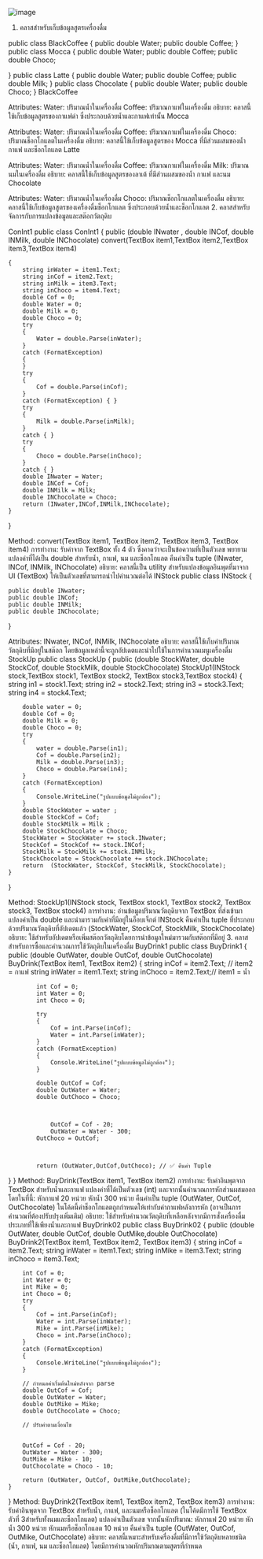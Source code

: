 ![image](https://github.com/user-attachments/assets/fa1b0be2-907f-4c65-bc7a-5c7a1cf2fdb5)


1. คลาสสำหรับเก็บข้อมูลสูตรเครื่องดื่ม

public class BlackCoffee
{
    public double Water;
    public double Coffee;
}
public class Mocca {
    public double Water;
    public double Coffee;
    public double Choco;

}
public class Latte
{
    public double Water;
    public double Coffee;
    public double Milk;
}
public class Chocolate
{
    public double Water;
    public double Choco;
}
BlackCoffee

Attributes:
Water: ปริมาณน้ำในเครื่องดื่ม
Coffee: ปริมาณกาแฟในเครื่องดื่ม
อธิบาย: คลาสนี้ใช้เก็บข้อมูลสูตรของกาแฟดำ ซึ่งประกอบด้วยน้ำและกาแฟเท่านั้น
Mocca

Attributes:
Water: ปริมาณน้ำในเครื่องดื่ม
Coffee: ปริมาณกาแฟในเครื่องดื่ม
Choco: ปริมาณช็อกโกแลตในเครื่องดื่ม
อธิบาย: คลาสนี้ใช้เก็บข้อมูลสูตรของ Mocca ที่มีส่วนผสมของน้ำ กาแฟ และช็อกโกแลต
Latte

Attributes:
Water: ปริมาณน้ำในเครื่องดื่ม
Coffee: ปริมาณกาแฟในเครื่องดื่ม
Milk: ปริมาณนมในเครื่องดื่ม
อธิบาย: คลาสนี้ใช้เก็บข้อมูลสูตรของลาเต้ ที่มีส่วนผสมของน้ำ กาแฟ และนม
Chocolate

Attributes:
Water: ปริมาณน้ำในเครื่องดื่ม
Choco: ปริมาณช็อกโกแลตในเครื่องดื่ม
อธิบาย: คลาสนี้ใช้เก็บข้อมูลสูตรของเครื่องดื่มช็อกโกแลต ซึ่งประกอบด้วยน้ำและช็อกโกแลต
2. คลาสสำหรับจัดการกับการแปลงข้อมูลและสต๊อกวัตถุดิบ

ConInt1
public class ConInt1
{
  public (double INwater , double INCof, double INMilk, double INChocolate) convert(TextBox item1,TextBox item2,TextBox item3,TextBox item4)

    {
        string inWater = item1.Text;
        string inCof = item2.Text;
        string inMilk = item3.Text;
        string inChoco = item4.Text;
        double Cof = 0;
        double Water = 0;
        double Milk = 0;
        double Choco = 0;
        try
        {
            Water = double.Parse(inWater);
        }
        catch (FormatException)
        {
        }
        try
        {
            Cof = double.Parse(inCof);
        }
        catch (FormatException) { }
        try
        {
            Milk = double.Parse(inMilk);
        }
        catch { }
        try
        {
            Choco = double.Parse(inChoco);
        }
        catch { }
        double INwater = Water;
        double INCof = Cof;
        double INMilk = Milk;
        double INChocolate = Choco;
        return (INwater,INCof,INMilk,INChocolate);
    }

}

Method: convert(TextBox item1, TextBox item2, TextBox item3, TextBox item4)
การทำงาน:
รับค่าจาก TextBox ทั้ง 4 ตัว ซึ่งคาดว่าจะเป็นข้อความที่เป็นตัวเลข
พยายามแปลงค่าที่ได้เป็น double สำหรับน้ำ, กาแฟ, นม และช็อกโกแลต
คืนค่าเป็น tuple (INwater, INCof, INMilk, INChocolate)
อธิบาย: คลาสนี้เป็น utility สำหรับแปลงข้อมูลอินพุตที่มาจาก UI (TextBox) ให้เป็นตัวเลขที่สามารถนำไปคำนวณต่อได้
INStock
public class INStock
{



    public double INwater;
    public double INCof;
    public double INMilk;
    public double INChocolate;
}

Attributes:
INwater, INCof, INMilk, INChocolate
อธิบาย: คลาสนี้ใช้เก็บค่าปริมาณวัตถุดิบที่มีอยู่ในสต๊อก โดยข้อมูลเหล่านี้จะถูกอัปเดตและนำไปใช้ในการคำนวณเมนูเครื่องดื่ม
StockUp
public class StockUp {
    public (double StockWater, double StockCof, double StockMilk, double StockChocolate) StockUp1(INStock stock,TextBox stock1, TextBox stock2, TextBox stock3,TextBox stock4) {
        string in1 = stock1.Text;
        string in2 = stock2.Text;
        string in3 = stock3.Text;
        string in4 = stock4.Text;

        double water = 0;
        double Cof = 0;
        double Milk = 0;
        double Choco = 0;
        try
        {
            water = double.Parse(in1);
            Cof = double.Parse(in2);
            Milk = double.Parse(in3);
            Choco = double.Parse(in4);
        }
        catch (FormatException)
        {
            Console.WriteLine("รูปแบบข้อมูลไม่ถูกต้อง");
        }
        double StockWater = water ;
        double StockCof = Cof;
        double StockMilk = Milk ;
        double StockChocolate = Choco;
        StockWater = StockWater += stock.INwater;
        StockCof = StockCof += stock.INCof;
        StockMilk = StockMilk += stock.INMilk;
        StockChocolate = StockChocolate += stock.INChocolate;
        return  (StockWater, StockCof, StockMilk, StockChocolate);
    }



}

Method: StockUp1(INStock stock, TextBox stock1, TextBox stock2, TextBox stock3, TextBox stock4)
การทำงาน:
อ่านข้อมูลปริมาณวัตถุดิบจาก TextBox ที่ส่งเข้ามา
แปลงค่าเป็น double และนำมารวมกับค่าที่มีอยู่ในอ็อบเจ็กต์ INStock
คืนค่าเป็น tuple ที่ประกอบด้วยปริมาณวัตถุดิบที่อัปเดตแล้ว (StockWater, StockCof, StockMilk, StockChocolate)
อธิบาย: ใช้สำหรับอัปเดตหรือเพิ่มสต๊อกวัตถุดิบโดยการนำข้อมูลใหม่มารวมกับสต๊อกที่มีอยู่
3. คลาสสำหรับการซื้อและคำนวณการใช้วัตถุดิบในเครื่องดื่ม
BuyDrink1
    public class BuyDrink1
    {
        public (double OutWater, double OutCof, double OutChocolate) BuyDrink(TextBox item1, TextBox item2)
{
            string inCof = item2.Text;  // item2 = กาแฟ
            string inWater = item1.Text;
            string inChoco = item2.Text;// item1 = น้ำ

            int Cof = 0;
            int Water = 0;
            int Choco = 0;

            try
            {
                Cof = int.Parse(inCof);
                Water = int.Parse(inWater);
            }
            catch (FormatException)
            {
                Console.WriteLine("รูปแบบข้อมูลไม่ถูกต้อง");
            }

            double OutCof = Cof;
            double OutWater = Water;
            double OutChoco = Choco;


           
                OutCof = Cof - 20;
                OutWater = Water - 300;
            OutChoco = OutCof;
           
            

            return (OutWater,OutCof,OutChoco); // ✅ คืนค่า Tuple
}
    }
Method: BuyDrink(TextBox item1, TextBox item2)
การทำงาน:
รับค่าอินพุตจาก TextBox สำหรับน้ำและกาแฟ
แปลงค่าที่ได้เป็นตัวเลข (int) และจากนั้นคำนวณการหักส่วนผสมออก โดยในที่นี้:
หักกาแฟ 20 หน่วย
หักน้ำ 300 หน่วย
คืนค่าเป็น tuple (OutWater, OutCof, OutChocolate)
ในโค้ดนี้ค่าช็อกโกแลตถูกกำหนดให้เท่ากับค่ากาแฟหลังการหัก (อาจเป็นการคำนวณที่ต้องปรับปรุงเพิ่มเติม)
อธิบาย: ใช้สำหรับคำนวณวัตถุดิบที่เหลือหลังจากมีการสั่งเครื่องดื่มประเภทที่ใช้เพียงน้ำและกาแฟ
BuyDrink02
public class BuyDrink02
{
    public (double OutWater, double OutCof, double OutMike,double OutChocolate) BuyDrink2(TextBox item1, TextBox item2, TextBox item3)
    {
        string inCof = item2.Text;
        string inWater = item1.Text;
        string inMike = item3.Text;
        string inChoco = item3.Text;

        int Cof = 0;
        int Water = 0;
        int Mike = 0;
        int Choco = 0;
        try
        {
            Cof = int.Parse(inCof);
            Water = int.Parse(inWater);
            Mike = int.Parse(inMike);
            Choco = int.Parse(inChoco);
        }
        catch (FormatException)
        {
            Console.WriteLine("รูปแบบข้อมูลไม่ถูกต้อง");
        }

        // กำหนดค่าเริ่มต้นใหม่หลังจาก parse
        double OutCof = Cof;
        double OutWater = Water;
        double OutMike = Mike;
        double OutChocolate = Choco;

        // ปรับค่าตามเงื่อนไข


        OutCof = Cof - 20;
        OutWater = Water - 300;
        OutMike = Mike - 10;
        OutChocolate = Choco - 10;

        return (OutWater, OutCof, OutMike,OutChocolate);
    }
}
Method: BuyDrink2(TextBox item1, TextBox item2, TextBox item3)
การทำงาน:
รับค่าอินพุตจาก TextBox สำหรับน้ำ, กาแฟ, และนมหรือช็อกโกแลต (ในโค้ดมีการใช้ TextBox ตัวที่ 3สำหรับทั้งนมและช็อกโกแลต)
แปลงค่าเป็นตัวเลข จากนั้นหักปริมาณ:
หักกาแฟ 20 หน่วย
หักน้ำ 300 หน่วย
หักนมหรือช็อกโกแลต 10 หน่วย
คืนค่าเป็น tuple (OutWater, OutCof, OutMike, OutChocolate)
อธิบาย: คลาสนี้เหมาะสำหรับเครื่องดื่มที่มีการใช้วัตถุดิบหลายชนิด (น้ำ, กาแฟ, นม และช็อกโกแลต) โดยมีการคำนวณหักปริมาณตามสูตรที่กำหนด
